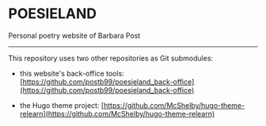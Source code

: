 # POESIELAND

Personal poetry website of Barbara Post

---
This repository uses two other repositories as Git submodules:

- this website's back-office tools: [https://github.com/postb99/poesieland_back-office](https://github.com/postb99/poesieland_back-office)

- the Hugo theme project: [https://github.com/McShelby/hugo-theme-relearn](https://github.com/McShelby/hugo-theme-relearn)
